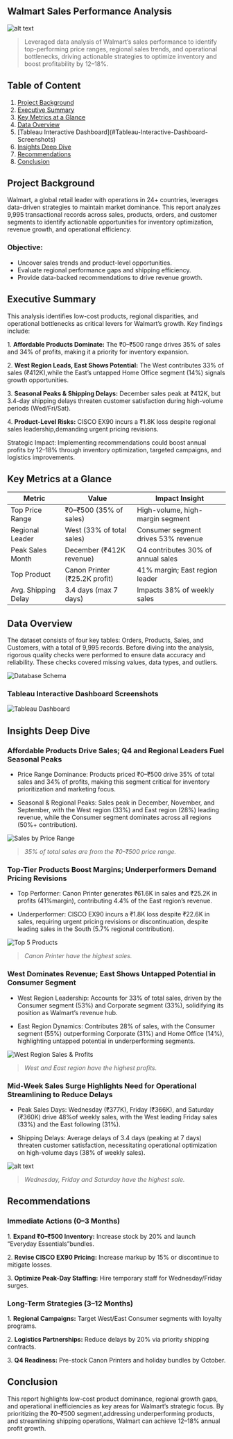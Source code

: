 ## Walmart Sales Performance Analysis


![alt text](https://upload.wikimedia.org/wikipedia/commons/thumb/c/ca/Walmart_logo.svg/1200px-Walmart_logo.svg.png)

> Leveraged data analysis of Walmart’s sales performance to identify top-performing price ranges, regional sales trends, and operational bottlenecks, driving actionable strategies to optimize inventory and boost profitability by 12–18%. 


## Table of Content 
1. [Project Background](​#project-background)
2. [Executive Summary​](#executive-summary) 
3. [Key Metrics at a Glance​](#key-metrics-at-a-glance) 
4. [Data Overview​](#data-overview)
5. [Tableau Interactive Dashboard]​(#Tableau-Interactive-Dashboard-Screenshots)
6. [Insights Deep Dive​](#insights-deep-dive)
7. [Recommendations​](#recommendation)
8. [Conclusion​](#conclusions)

## Project Background

Walmart, a global retail leader with operations in 24+ countries, leverages data-driven strategies to maintain market dominance. This report analyzes 9,995 transactional records across sales, products, orders, and customer segments to identify actionable opportunities for inventory optimization, revenue growth, and operational efficiency. 

### Objective:
- Uncover sales trends and product-level opportunities.
- Evaluate regional performance gaps and shipping efficiency.
- Provide data-backed recommendations to drive revenue growth.

## Executive Summary

This analysis identifies low-cost products, regional disparities, and operational bottlenecks as critical levers for Walmart’s growth. Key findings include: 

1.​ **Affordable Products Dominate:** The ₹0–₹500 range drives 35% of sales and 34% of profits, making it a priority for inventory expansion. 

2.​ **West Region Leads, East Shows Potential:** The West contributes 33% of sales (₹412K),while the East’s untapped Home Office segment (14%) signals growth opportunities. 

3.​ **Seasonal Peaks & Shipping Delays:** December sales peak at ₹412K, but 3.4-day shipping delays threaten customer satisfaction during high-volume periods (Wed/Fri/Sat). 

4.​ **Product-Level Risks:** CISCO EX90 incurs a ₹1.8K loss despite regional sales leadership,demanding urgent pricing revisions. 

Strategic Impact: Implementing recommendations could boost annual profits by 12–18% through inventory optimization, targeted campaigns, and logistics improvements. 

## Key Metrics at a Glance
|  Metric  | Value  | Impact Insight  |
| -- | -- | -- |
|  Top Price Range  | ₹0–₹500 (35% of sales)  | High-volume, high-margin segment  |
|  Regional Leader  | West (33% of total sales)  | Consumer segment drives 53% revenue  |
|  Peak Sales Month  | December (₹412K revenue)  | Q4 contributes 30% of annual sales  |
|  Top Product  | Canon Printer (₹25.2K profit)  | 41% margin; East region leader  |
|  Avg. Shipping Delay  | 3.4 days (max 7 days)  | Impacts 38% of weekly sales  |


## Data Overview

The dataset consists of four key tables: Orders, Products, Sales, and Customers, with a total of 9,995 records. Before diving into the analysis, rigorous quality checks were performed to ensure data accuracy and reliability. These checks covered missing values, data types, and outliers. 


![Database Schema](assets/DB.svg)  

### Tableau Interactive Dashboard Screenshots


![Tableau Dashboard](assets/dashboard.png)

## Insights Deep Dive

### Affordable Products Drive Sales; Q4 and Regional Leaders Fuel Seasonal Peaks 

- Price Range Dominance: Products priced ₹0–₹500 drive 35% of total sales and 34% of profits, making this segment critical for inventory prioritization and marketing focus. 

- Seasonal & Regional Peaks: Sales peak in December, November, and September, with the West region (33%) and East region (28%) leading revenue, while the Consumer segment dominates across all regions (50%+ contribution). 

![Sales by Price Range](assets/chart1.png)  
> *35% of total sales are from the ₹0-₹500 price range.*  

### Top-Tier Products Boost Margins; Underperformers Demand Pricing Revisions

- Top Performer: Canon Printer generates ₹61.6K in sales and ₹25.2K in profits (41%margin), contributing 4.4% of the East region’s revenue. 

- Underperformer: CISCO EX90 incurs a ₹1.8K loss despite ₹22.6K in sales, requiring urgent pricing revisions or discontinuation, despite leading sales in the South (5.7% regional contribution). 


![Top 5 Products](assets/top_5_products.png)
> *Canon Printer have the highest sales.*

### West Dominates Revenue; East Shows Untapped Potential in Consumer Segment 

- West Region Leadership: Accounts for 33% of total sales, driven by the Consumer segment (53%) and Corporate segment (33%), solidifying its position as Walmart’s revenue hub. 

- East Region Dynamics: Contributes 28% of sales, with the Consumer segment (55%) outperforming Corporate (31%) and Home Office (14%), highlighting untapped potential in underperforming segments. 


![West Region Sales & Profits](assets/west_sales_profit.png)  
> *West and East region have the highest profits.*

### Mid-Week Sales Surge Highlights Need for Operational Streamlining to Reduce Delays 
- Peak Sales Days: Wednesday (₹377K), Friday (₹366K), and Saturday (₹360K) drive 48%of weekly sales, with the West leading Friday sales (33%) and the East following (31%). 

- Shipping Delays: Average delays of 3.4 days (peaking at 7 days) threaten customer satisfaction, necessitating operational optimization on high-volume days (38% of weekly sales). 


![alt text](assets/orders.png)
> *Wednesday, Friday and Saturday have the highest sale.*

## Recommendations

### Immediate Actions (0–3 Months)

1.​ **Expand ₹0–₹500 Inventory:** Increase stock by 20% and launch “Everyday Essentials”bundles. 

2.​ **Revise CISCO EX90 Pricing:** Increase markup by 15% or discontinue to mitigate losses.

3.​ **Optimize Peak-Day Staffing:** Hire temporary staff for Wednesday/Friday surges.

### Long-Term Strategies (3–12 Months)

1.​ **Regional Campaigns:** Target West/East Consumer segments with loyalty programs.

2.​ **Logistics Partnerships:** Reduce delays by 20% via priority shipping contracts.

3.​ **Q4 Readiness:** Pre-stock Canon Printers and holiday bundles by October.

## Conclusion

This report highlights low-cost product dominance, regional growth gaps, and operational inefficiencies as key areas for Walmart’s strategic focus. By prioritizing the ₹0–₹500 segment,addressing underperforming products, and streamlining shipping operations, Walmart can achieve 12–18% annual profit growth. 



